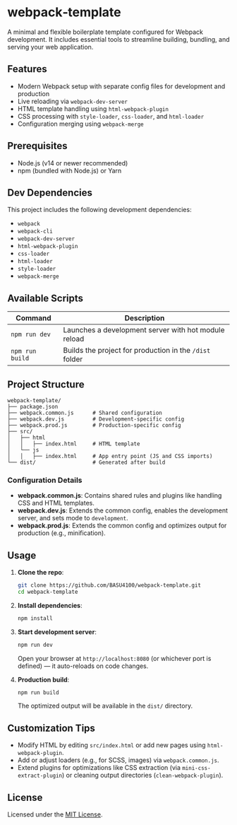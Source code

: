 # webpack‑template

A minimal and flexible boilerplate template configured for Webpack development. It includes essential tools to streamline building, bundling, and serving your web application.

## Features
- Modern Webpack setup with separate config files for development and production
- Live reloading via `webpack-dev-server`
- HTML template handling using `html-webpack-plugin`
- CSS processing with `style-loader`, `css-loader`, and `html-loader`
- Configuration merging using `webpack-merge`

## Prerequisites
- Node.js (v14 or newer recommended)
- npm (bundled with Node.js) or Yarn

## Dev Dependencies
This project includes the following development dependencies:
- `webpack`
- `webpack-cli`
- `webpack-dev-server`
- `html-webpack-plugin`
- `css-loader`
- `html-loader`
- `style-loader`
- `webpack-merge`

## Available Scripts

| Command         | Description                                           |
|-----------------|-------------------------------------------------------|
| `npm run dev`   | Launches a development server with hot module reload |
| `npm run build` | Builds the project for production in the `/dist` folder |

## Project Structure

```
webpack-template/
├── package.json
├── webpack.common.js      # Shared configuration
├── webpack.dev.js         # Development-specific config
├── webpack.prod.js        # Production-specific config
├── src/
│   ├── html
│   │   ├── index.html     # HTML template
│   └── js
│   │   ├── index.html     # App entry point (JS and CSS imports)
└── dist/                  # Generated after build
```

### Configuration Details
- **webpack.common.js**: Contains shared rules and plugins like handling CSS and HTML templates.
- **webpack.dev.js**: Extends the common config, enables the development server, and sets mode to `development`.
- **webpack.prod.js**: Extends the common config and optimizes output for production (e.g., minification).

## Usage

1. **Clone the repo**:
   ```bash
   git clone https://github.com/BASU4100/webpack-template.git
   cd webpack-template
   ```

2. **Install dependencies**:
   ```bash
   npm install
   ```

3. **Start development server**:
   ```bash
   npm run dev
   ```

   Open your browser at `http://localhost:8080` (or whichever port is defined) — it auto-reloads on code changes.

4. **Production build**:
   ```bash
   npm run build
   ```

   The optimized output will be available in the `dist/` directory.

## Customization Tips
- Modify HTML by editing `src/index.html` or add new pages using `html-webpack-plugin`.
- Add or adjust loaders (e.g., for SCSS, images) via `webpack.common.js`.
- Extend plugins for optimizations like CSS extraction (via `mini-css-extract-plugin`) or cleaning output directories (`clean-webpack-plugin`).

## License
Licensed under the [MIT License](LICENSE).
